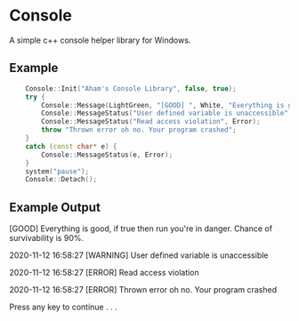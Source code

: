 # Console
A simple c++ console helper library for Windows.

## Example

```cpp
	Console::Init("Aham's Console Library", false, true);
	try {
		Console::Message(LightGreen, "[GOOD] ", White, "Everything is good, if ", true, " then run you're in danger. Chance of survivability is ", 90, "%.");
		Console::MessageStatus("User defined variable is unaccessible", Warning);
		Console::MessageStatus("Read access violation", Error);
		throw "Thrown error oh no. Your program crashed";
	}
	catch (const char* e) {
		Console::MessageStatus(e, Error);
	}
	system("pause");
	Console::Detach();
```
## Example Output


[GOOD] Everything is good, if true then run you're in danger. Chance of survivability is 90%.

2020-11-12 16:58:27 [WARNING] User defined variable is unaccessible

2020-11-12 16:58:27 [ERROR] Read access violation

2020-11-12 16:58:27 [ERROR] Thrown error oh no. Your program crashed

Press any key to continue . . .
